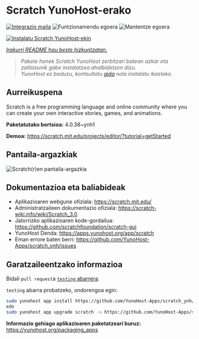 <!--
Ohart ongi: README hau automatikoki sortu da <https://github.com/YunoHost/apps/tree/master/tools/readme_generator>ri esker
EZ editatu eskuz.
-->

# Scratch YunoHost-erako

[![Integrazio maila](https://dash.yunohost.org/integration/scratch.svg)](https://ci-apps.yunohost.org/ci/apps/scratch/) ![Funtzionamendu egoera](https://ci-apps.yunohost.org/ci/badges/scratch.status.svg) ![Mantentze egoera](https://ci-apps.yunohost.org/ci/badges/scratch.maintain.svg)

[![Instalatu Scratch YunoHost-ekin](https://install-app.yunohost.org/install-with-yunohost.svg)](https://install-app.yunohost.org/?app=scratch)

*[Irakurri README hau beste hizkuntzatan.](./ALL_README.md)*

> *Pakete honek Scratch YunoHost zerbitzari batean azkar eta zailtasunik gabe instalatzea ahalbidetzen dizu.*  
> *YunoHost ez baduzu, kontsultatu [gida](https://yunohost.org/install) nola instalatu ikasteko.*

## Aurreikuspena

Scratch is a free programming language and online community where you can create your own interactive stories, games, and animations.

**Paketatutako bertsioa:** 4.0.38~ynh1

**Demoa:** <https://scratch.mit.edu/projects/editor/?tutorial=getStarted>

## Pantaila-argazkiak

![Scratch(r)en pantaila-argazkia](./doc/screenshots/800px-Scratch_3.0_Éditeur.png)

## Dokumentazioa eta baliabideak

- Aplikazioaren webgune ofiziala: <https://scratch.mit.edu/>
- Administratzaileen dokumentazio ofiziala: <https://scratch-wiki.info/wiki/Scratch_3.0>
- Jatorrizko aplikazioaren kode-gordailua: <https://github.com/scratchfoundation/scratch-gui>
- YunoHost Denda: <https://apps.yunohost.org/app/scratch>
- Eman errore baten berri: <https://github.com/YunoHost-Apps/scratch_ynh/issues>

## Garatzaileentzako informazioa

Bidali `pull request`a [`testing` abarrera](https://github.com/YunoHost-Apps/scratch_ynh/tree/testing).

`testing` abarra probatzeko, ondorengoa egin:

```bash
sudo yunohost app install https://github.com/YunoHost-Apps/scratch_ynh/tree/testing --debug
edo
sudo yunohost app upgrade scratch -u https://github.com/YunoHost-Apps/scratch_ynh/tree/testing --debug
```

**Informazio gehiago aplikazioaren paketatzeari buruz:** <https://yunohost.org/packaging_apps>
